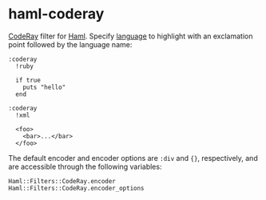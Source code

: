 haml-coderay
============

[CodeRay][1] filter for [Haml][2]. Specify [language][3] to highlight
with an exclamation point followed by the language name:

    :coderay
      !ruby

      if true
        puts "hello"
      end

    :coderay
      !xml

      <foo>
        <bar>...</bar>
      </foo>

The default encoder and encoder options are `:div` and `{}`,
respectively, and are accessible through the following variables:

    Haml::Filters::CodeRay.encoder
    Haml::Filters::CodeRay.encoder_options

[1]: http://coderay.rubychan.de/
[2]: http://haml-lang.com/
[3]: http://coderay.rubychan.de/doc/classes/CodeRay/Scanners.html
